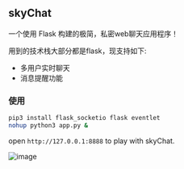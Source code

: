 ## skyChat

一个使用 Flask 构建的极简，私密web聊天应用程序！

用到的技术栈大部分都是flask，现支持如下:

- 多用户实时聊天
- 消息提醒功能



### 使用

```sh
pip3 install flask_socketio flask eventlet
nohup python3 app.py &
```

open `http://127.0.0.1:8888` to play with skyChat.

![image](https://github.com/user-attachments/assets/7114f545-91ad-4466-ab6d-1870dbfdc29d)

